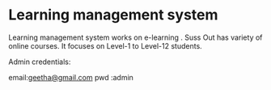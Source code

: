 # Learning management system
 Learning management system works on e-learning .
 Suss Out has variety of online courses.
 It focuses on Level-1 to Level-12 students.

 Admin credentials:

 email:geetha@gmail.com
 pwd :admin